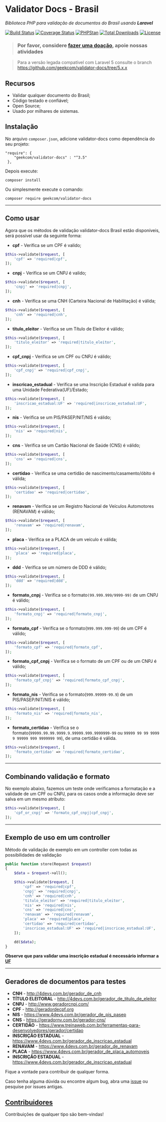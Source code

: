 # Validator Docs - Brasil
_Biblioteca PHP para validação de documentos do Brasil usando **Laravel**_

[![Build Status](https://travis-ci.com/geekcom/validator-docs.svg?branch=master)](https://travis-ci.com/geekcom/validator-docs)
[![Coverage Status](https://coveralls.io/repos/github/geekcom/validator-docs/badge.svg?branch=master)](https://coveralls.io/github/geekcom/validator-docs?branch=master)
[![PHPStan](https://img.shields.io/badge/PHPStan-enabled-brightgreen.svg?style=flat)](https://github.com/phpstan/phpstan)
[![Total Downloads](https://poser.pugx.org/geekcom/validator-docs/downloads)](https://packagist.org/packages/geekcom/validator-docs)
[![License](https://poser.pugx.org/geekcom/validator-docs/license)](https://packagist.org/packages/geekcom/validator-docs)

> ### Por favor, considere **[fazer uma doação](https://nubank.com.br/pagar/518o5/zVBzxd00Sb)**, apoie nossas atividades

> Para a versão legada compatível com Laravel 5 consulte o branch https://github.com/geekcom/validator-docs/tree/5.x.x

## Recursos
- Validar qualquer documento do Brasil;
- Código testado e confiável;
- Open Source;
- Usado por milhares de sistemas.

## Instalação
No arquivo `composer.json`, adicione validator-docs como dependência do seu projeto:

```
"require": {
    "geekcom/validator-docs" : "^3.5"
 },
```

Depois execute:

```
composer install
```

Ou simplesmente execute o comando:

```
composer require geekcom/validator-docs
```

----------------------------------------------------------------------------------------------------------------------------

## Como usar
Agora que os métodos de validação validator-docs Brasil estão disponíveis, será possível usar da seguinte forma:

* **cpf** - Verifica se um CPF é valido;

```php
$this->validate($request, [
    'cpf' => 'required|cpf',
]);
```

* **cnpj** - Verifica se um CNPJ é valido;

```php
$this->validate($request, [
    'cnpj' => 'required|cnpj',
]);
```

* **cnh** - Verifica se uma CNH (Carteira Nacional de Habilitação) é válida;

```php
$this->validate($request, [
    'cnh' => 'required|cnh',
]);
```

* **titulo_eleitor** - Verifica se um Título de Eleitor é válido;

```php
$this->validate($request, [
    'titulo_eleitor' => 'required|titulo_eleitor',
]);
```

* **cpf_cnpj** - Verifica se um CPF ou CNPJ é válido;

```php
$this->validate($request, [
    'cpf_cnpj' => 'required|cpf_cnpj',
]);
```

* **inscricao_estadual** - Verifica se uma Inscrição Estadual é valida para uma Unidade Federativa(UF)/Estado;

```php
$this->validate($request, [
    'inscricao_estadual:UF' => 'required|inscricao_estadual:UF',
]);
```

* **nis** - Verifica se um PIS/PASEP/NIT/NIS é válido;

```php
$this->validate($request, [
    'nis' => 'required|nis',
]);
```

* **cns** - Verifica se um Cartão Nacional de Saúde (CNS) é válido;

```php
$this->validate($request, [
    'cns' => 'required|cns',
]);
```

* **certidao** - Verifica se uma certidão de nascimento/casamento/óbito é válida;

```php
$this->validate($request, [
    'certidao' => 'required|certidao',
]);
```

* **renavam** - Verifica se um Registro Nacional de Veículos Automotores (RENAVAM) é válido;

```php
$this->validate($request, [
    'renavam' => 'required|renavam',
]);
```

* **placa** - Verifica se a PLACA de um veículo é válida;

```php
$this->validate($request, [
    'placa' => 'required|placa',
]);
```

* **ddd** - Verifica se um número de DDD é válido;

```php
$this->validate($request, [
    'ddd' => 'required|ddd',
]);
```

* **formato_cnpj** - Verifica se o formato`(99.999.999/9999-99)` de um CNPJ é válido;

```php
$this->validate($request, [
    'formato_cnpj' => 'required|formato_cnpj',
]);
```

* **formato_cpf** - Verifica se o formato(`999.999.999-99`) de um CPF é válido; 

```php
$this->validate($request, [
    'formato_cpf' => 'required|formato_cpf',
]);
```

* **formato_cpf_cnpj** - Verifica se o formato de um CPF ou de um CNPJ é válido;

```php
$this->validate($request, [
    'formato_cpf_cnpj' => 'required|formato_cpf_cnpj',
]);
```

* **formato_nis** - Verifica se o formato(`999.99999-99.9`) de um PIS/PASEP/NIT/NIS é válido;

```php
$this->validate($request, [
    'formato_nis' => 'required|formato_nis',
]);
```

* **formato_certidao** - Verifica se o formato(`99999.99.99.9999.9.99999.999.9999999-99` ou `99999 99 99 9999 9 99999 999 9999999 99`), de uma certidão é válida.

```php
$this->validate($request, [
    'formato_certidao' => 'required|formato_certidao',
]);
```
----------------------------------------------------------------------------------------------------------------------------

## Combinando validação e formato
No exemplo abaixo, fazemos um teste onde verificamos a formatação e a validade de um CPF ou CNPJ, para os casos onde a informação deve ser salva em um mesmo atributo:

```php
$this->validate($request, [
    'cpf_or_cnpj' => 'formato_cpf_cnpj|cpf_cnpj',
]);
```

----------------------------------------------------------------------------------------------------------------------------

## Exemplo de uso em um controller
Método de validação de exemplo em um controller com todas as possibilidades de validação

```php
public function store(Request $request)
{
    $data = $request->all();

    $this->validate($request, [
        'cpf' => 'required|cpf',
        'cnpj' => 'required|cnpj',
        'cnh' => 'required|cnh',
        'titulo_eleitor' => 'required|titulo_eleitor',
        'nis' => 'required|nis',
        'cns' => 'required|cns',
        'renavam' => 'required|renavam',
        'placa' => 'required|placa',
        'certidao' => 'required|certidao',
        'inscricao_estadual:UF' => 'required|inscricao_estadual:UF',
    ]);

    dd($data);
}
```
**Observe que para validar uma inscrição estadual é necessário informar a [UF](https://pt.wikipedia.org/wiki/Unidades_federativas_do_Brasil)**

----------------------------------------------------------------------------------------------------------------------------

## Geradores de documentos para testes
* **CNH** - http://4devs.com.br/gerador_de_cnh
* **TÍTULO ELEITORAL** - http://4devs.com.br/gerador_de_titulo_de_eleitor
* **CNPJ** - http://www.geradorcnpj.com/
* **CPF** - http://geradordecpf.org
* **NIS** - https://www.4devs.com.br/gerador_de_pis_pasep
* **CNS** - https://geradornv.com.br/gerador-cns/
* **CERTIDÃO** - https://www.treinaweb.com.br/ferramentas-para-desenvolvedores/gerador/certidao
* **INSCRIÇÃO ESTADUAL** - https://www.4devs.com.br/gerador_de_inscricao_estadual
* **RENAVAM** - https://www.4devs.com.br/gerador_de_renavam
* **PLACA** - https://www.4devs.com.br/gerador_de_placa_automoveis
* **INSCRIÇÃO ESTADUAL** - https://www.4devs.com.br/gerador_de_inscricao_estadual

Fique a vontade para contribuir de qualquer forma.

Caso tenha alguma dúvida ou encontre algum bug, abra uma [issue](https://github.com/geekcom/validator-docs/issues) ou pesquise por issues antigas.

## [Contribuidores](https://github.com/geekcom/validator-docs/graphs/contributors)
Contribuições de qualquer tipo são bem-vindas!
